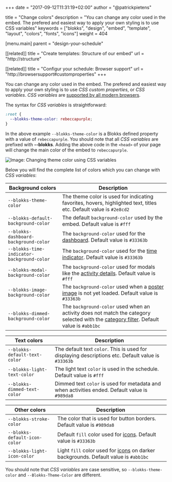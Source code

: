 +++
date            = "2017-09-12T11:31:19+02:00"
author          = "@patrickpietens"

title           = "Change colors"
description     = "You can change any color used in the embed. The prefered and easiest way to apply your own styling is to use CSS variables"
keywords        = ["blokks", "design", "embed", "template", "layout", "colors", "fonts", "icons"]
weight          = 404

[menu.main]
parent          = "design-your-schedule"

[[related]]
title = "Create templates: Structure of our embed"
url = "http://structure"

[[related]]
title = "Configur your schedule: Browser support"
url = "http://browsersupport#customproperties"
+++

You can change any color used in the embed. The prefered and easiest way to apply your own styling is to use *CSS custom properties*, or *CSS variables*. *CSS variables* are [supported by all modern browsers](http://configure/browsersupport).

The syntax for *CSS variables* is straightforward:

```css
:root {
  --blokks-theme-color: rebeccapurple;
}
```

In the above example `--blokks-theme-color` is a Blokks defined property with a value of `rebeccapurple`. You should note that all *CSS variables* are prefixed with **--blokks**. Adding the above code in the `<head>` of your page will change the main color of the embed to `rebeccapurple`.

![Image: Changing theme color using CSS variables](https://blokks.co/docs/images/rebeccapurple.png)

Below you will find the complete list of colors which you can change with *CSS variables*:

| Background colors | Description |
|-------------------|-------------|
| `--blokks-theme-color` | The theme color is used for indicating favorites, hovers, highlighted text, titles etc. Default value is `#2e8cd2` |
| `--blokks-default-background-color` | The default `background-color` used by the embed. Default value is `#fff` |
| `--blokks-dashboard-background-color` | The `background-color` used for the [dashboard](http://blokks). Default value is `#33363b` |
| `--blokks-time-indicator-background-color` | The `background-color` used for the [time indicator](http://plc). Default value is `#33363b` |
| `--blokks-modal-background-color` | The `background-color` used for modals like the [activity details](http://blokks). Default value is `#fff` |
| `--blokks-image-background-color` | The `background-color` used when a [poster image](http://blokks) is not yet loaded. Default value is `#33363b` |
| `--blokks-dimmed-background-color` | The `background-color` used when an activity does not match the category selected with the [category filter](http://). Default value is `#abb1bc` |

| Text colors | Description |
|-------------|-------------|
| `--blokks-default-text-color` | The default text `color`. This is used for displaying descriptions etc. Default value is `#33363b` |
| `--blokks-light-text-color` | The light text `color` is used in the schedule. Default value is `#fff` |
| `--blokks-dimmed-text-color` | Dimmed text `color` is used for metadata and when activities ended. Default value is `#989da8` |

| Other colors | Description |
|--------------|-------------|
| `--blokks-stroke-color` | The color that is used for button borders. Default value is `#989da8` |
| `--blokks-default-icon-color` | Default `fill` color used for [icons](http://icons). Default value is `#33363b` |
| `--blokks-light-icon-color` | Light `fill` color used for [icons](http://icons) on darker backgrounds. Default value is `#abb1bc` |

<span class='note'>You should note that *CSS variables* are case sensitive, so `--blokks-theme-color` and `--Blokks-Theme-Color` are different.</span>
